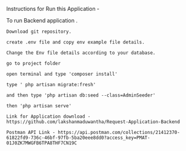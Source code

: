 Instructions for Run this Application -

To run Backend application .

    Download git repository.

    create .env file and copy env example file details.

    Change the Env file details according to your database.

    go to project folder

    open terminal and type 'composer install'

    type ' php artisan migrate:fresh'

    and then type 'php artisan db:seed --class=AdminSeeder'

    then 'php artisan serve'

    Link for Application download - https://github.com/lakshanmaduwantha/Request-Application-Backend

    Postman API Link - https://api.postman.com/collections/21412370-61822fd9-736c-46bf-97fb-5ba20eee8dd0?access_key=PMAT-01J0ZK7MWGFB6TPA8THF7CN19C
